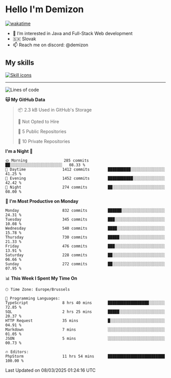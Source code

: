 # Hello I'm Demizon
[![wakatime](https://wakatime.com/badge/user/6ad1949f-d6d7-44f9-9eee-c35e54cc499b.svg)](https://wakatime.com/@6ad1949f-d6d7-44f9-9eee-c35e54cc499b)
- 👀 I’m interested in Java and Full-Stack Web development
- 🇸🇰 Slovak
- 📫 Reach me on discord: @demizon

## My skills
[![Skill icons](https://skillicons.dev/icons?i=java,js,ts,html,css,react,nextjs,tailwind,supabase,py,git,docker,linux,mysql,postgres,mongo&theme=dark)](https://github.com/Demizon3433)

---

<!--START_SECTION:waka-->
![Lines of code](https://img.shields.io/badge/From%20Hello%20World%20I%27ve%20Written-1.1%20million%20lines%20of%20code-blue)

**🐱 My GitHub Data** 

> 📦 2.3 kB Used in GitHub's Storage 
 > 
> 🚫 Not Opted to Hire
 > 
> 📜 5 Public Repositories 
 > 
> 🔑 10 Private Repositories 
 > 
**I'm a Night 🦉** 

```text
🌞 Morning                285 commits         ██░░░░░░░░░░░░░░░░░░░░░░░   08.33 % 
🌆 Daytime                1412 commits        ██████████░░░░░░░░░░░░░░░   41.25 % 
🌃 Evening                1452 commits        ███████████░░░░░░░░░░░░░░   42.42 % 
🌙 Night                  274 commits         ██░░░░░░░░░░░░░░░░░░░░░░░   08.00 % 
```
📅 **I'm Most Productive on Monday** 

```text
Monday                   832 commits         ██████░░░░░░░░░░░░░░░░░░░   24.31 % 
Tuesday                  345 commits         ███░░░░░░░░░░░░░░░░░░░░░░   10.08 % 
Wednesday                540 commits         ████░░░░░░░░░░░░░░░░░░░░░   15.78 % 
Thursday                 730 commits         █████░░░░░░░░░░░░░░░░░░░░   21.33 % 
Friday                   476 commits         ███░░░░░░░░░░░░░░░░░░░░░░   13.91 % 
Saturday                 228 commits         ██░░░░░░░░░░░░░░░░░░░░░░░   06.66 % 
Sunday                   272 commits         ██░░░░░░░░░░░░░░░░░░░░░░░   07.95 % 
```


📊 **This Week I Spent My Time On** 

```text
🕑︎ Time Zone: Europe/Brussels

💬 Programming Languages: 
TypeScript               8 hrs 40 mins       ██████████████████░░░░░░░   72.85 % 
SQL                      2 hrs 25 mins       █████░░░░░░░░░░░░░░░░░░░░   20.37 % 
HTTP Request             35 mins             █░░░░░░░░░░░░░░░░░░░░░░░░   04.91 % 
Markdown                 7 mins              ░░░░░░░░░░░░░░░░░░░░░░░░░   01.05 % 
JSON                     5 mins              ░░░░░░░░░░░░░░░░░░░░░░░░░   00.73 % 

🔥 Editors: 
PhpStorm                 11 hrs 54 mins      █████████████████████████   100.00 % 
```


 Last Updated on 08/03/2025 01:24:16 UTC
<!--END_SECTION:waka-->
